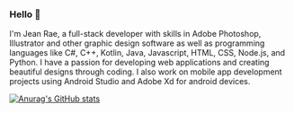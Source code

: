 ### Hello 👋

I'm Jean Rae, a full-stack developer with skills in Adobe Photoshop, Illustrator and other graphic design software as well as programming languages like C#, C++, Kotlin, Java, Javascript, HTML, CSS, Node.js, and Python. I have a passion for developing web applications and creating beautiful designs through coding. I also work on mobile app development projects using Android Studio and Adobe Xd for android devices.

[![Anurag's GitHub stats](https://github-readme-stats.vercel.app/api?username=Silvercrow0251)](https://github.com/anuraghazra/github-readme-stats)
